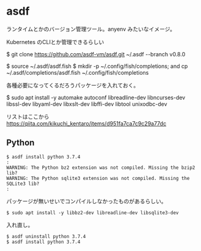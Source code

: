 # asdf
ランタイムとかのバージョン管理ツール。anyenv みたいなイメージ。

Kubernetes のCLIとか管理できるらしい

$ git clone https://github.com/asdf-vm/asdf.git ~/.asdf --branch v0.8.0

$ source ~/.asdf/asdf.fish
$ mkdir -p ~/.config/fish/completions; and cp ~/.asdf/completions/asdf.fish ~/.config/fish/completions


各種必要になってくるだろうパッケージを入れておく。

$ sudo apt install -y automake autoconf libreadline-dev libncurses-dev libssl-dev libyaml-dev libxslt-dev libffi-dev libtool unixodbc-dev

リストはここから
https://qiita.com/kikuchi_kentaro/items/d951fa7ca7c9c29a77dc


## Python

```
$ asdf install python 3.7.4
:
WARNING: The Python bz2 extension was not compiled. Missing the bzip2 lib?
WARNING: The Python sqlite3 extension was not compiled. Missing the SQLite3 lib?
:
```

パッケージが無いせいでコンパイルしなかったものがあるらしい。

```
$ sudo apt install -y libbz2-dev libreadline-dev libsqlite3-dev
```

入れ直し。

```
$ asdf uninstall python 3.7.4
$ asdf install python 3.7.4
```


